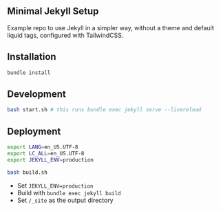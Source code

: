 ## Minimal Jekyll Setup

Example repo to use Jekyll in a simpler way, without a theme and default liquid tags, configured with TailwindCSS.

## Installation

```bash
bundle install
```

## Development

```bash
bash start.sh # this runs bundle exec jekyll serve --livereload
```

## Deployment

```bash
export LANG=en_US.UTF-8
export LC_ALL=en_US.UTF-8
export JEKYLL_ENV=production

bash build.sh
```

- Set `JEKYLL_ENV=production`
- Build with `bundle exec jekyll build`
- Set `/_site` as the output directory
